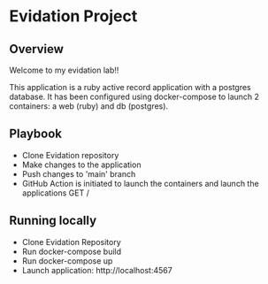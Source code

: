 # Evidation Project

## Overview
Welcome to my evidation lab!!

This application is a ruby active record application with a postgres database.  It has been configured using docker-compose to launch 2 containers:  a web (ruby) and db (postgres).

## Playbook

- Clone Evidation repository
- Make changes to the application
- Push changes to 'main' branch
- GitHub Action is initiated to launch the containers and launch the applications GET /

## Running locally

- Clone Evidation Repository
- Run docker-compose build
- Run docker-compose up
- Launch application:  http://localhost:4567
